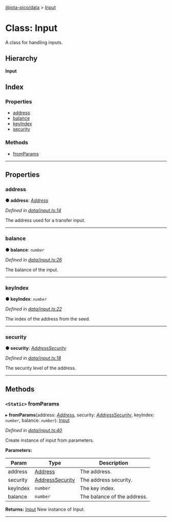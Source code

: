[@iota-pico/data](../README.md) > [Input](../classes/input.md)

# Class: Input

A class for handling inputs.

## Hierarchy

**Input**

## Index

### Properties

* [address](input.md#address)
* [balance](input.md#balance)
* [keyIndex](input.md#keyindex)
* [security](input.md#security)

### Methods

* [fromParams](input.md#fromparams)

---

## Properties

<a id="address"></a>

###  address

**● address**: *[Address](address.md)*

*Defined in [data/input.ts:14](https://github.com/iota-pico/data/blob/501a2d7/src/data/input.ts#L14)*

The address used for a transfer input.

___
<a id="balance"></a>

###  balance

**● balance**: *`number`*

*Defined in [data/input.ts:26](https://github.com/iota-pico/data/blob/501a2d7/src/data/input.ts#L26)*

The balance of the input.

___
<a id="keyindex"></a>

###  keyIndex

**● keyIndex**: *`number`*

*Defined in [data/input.ts:22](https://github.com/iota-pico/data/blob/501a2d7/src/data/input.ts#L22)*

The index of the address from the seed.

___
<a id="security"></a>

###  security

**● security**: *[AddressSecurity](../enums/addresssecurity.md)*

*Defined in [data/input.ts:18](https://github.com/iota-pico/data/blob/501a2d7/src/data/input.ts#L18)*

The security level of the address.

___

## Methods

<a id="fromparams"></a>

### `<Static>` fromParams

▸ **fromParams**(address: *[Address](address.md)*, security: *[AddressSecurity](../enums/addresssecurity.md)*, keyIndex: *`number`*, balance: *`number`*): [Input](input.md)

*Defined in [data/input.ts:40](https://github.com/iota-pico/data/blob/501a2d7/src/data/input.ts#L40)*

Create instance of input from parameters.

**Parameters:**

| Param | Type | Description |
| ------ | ------ | ------ |
| address | [Address](address.md) |  The address. |
| security | [AddressSecurity](../enums/addresssecurity.md) |  The address security. |
| keyIndex | `number` |  The key index. |
| balance | `number` |  The balance of the address. |

**Returns:** [Input](input.md)
New instance of Input.

___

